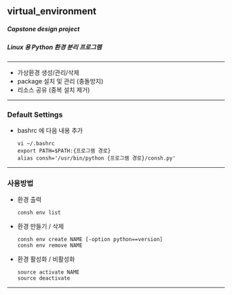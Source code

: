 ## virtual_environment
##### Capstone design project
##### Linux 용 Python 환경 분리 프로그램

-----
- 가상환경 생성/관리/삭제
- package 설치 및 관리 (충돌방지)
- 리소스 공유 (중복 설치 제거)

-----
### Default Settings
- bashrc 에 다음 내용 추가

      vi ~/.bashrc
      export PATH=$PATH:{프로그램 경로}
      alias consh='/usr/bin/python {프로그램 경로}/consh.py'


-----
### 사용방법
- 환경 출력

      consh env list
      
- 환경 만들기 / 삭제

      consh env create NAME [-option python==version]
      consh env remove NAME
      
      
- 환경 활성화 / 비활성화

      source activate NAME
      source deactivate
      


-------

